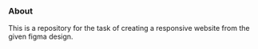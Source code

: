 ### About

This is a repository for the task of creating a responsive website from the given figma design.
